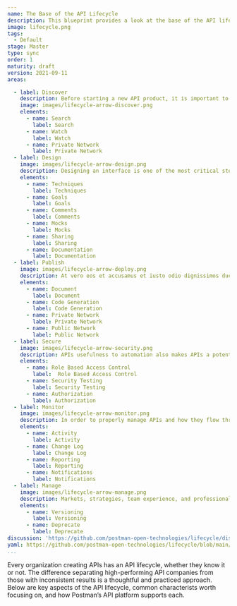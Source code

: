 ```yaml
---
name: The Base of the API Lifecycle
description: This blueprint provides a look at the base of the API lifecycle, laying the foundation for a API lifecycle you'll see variations of across this site, with different views depending on where you enter the lifecycle, and what your priorities are within your organization and teams.
image: lifecycle.png
tags:
  - Default
stage: Master
type: sync
order: 1
maturity: draft
version: 2021-09-11
areas:  

  - label: Discover
    description: Before starting a new API product, it is important to discover if the solution to the problem you're trying to solve already exists. Building on already existing functionality brings products and services to market faster. Postman has a number of features that makes this discovery step easier.
    image: images/lifecycle-arrow-discover.png
    elements:
      - name: Search
        label: Search
      - name: Watch
        label: Watch
      - name: Private Network
        label: Private Network
  - label: Design
    image: images/lifecycle-arrow-design.png
    description: Designing an interface is one of the most critical steps in the API's lifecycle. It involves making decisions on how the interface will look and feel when used. American software engineer Grady Booch calls these decisions "significant", where significance is measured by the cost of change. Once your API has its first user, the cost of changing that interface increases significantly. Applying the appropriate rigor at this stage of the lifecycle will decrease the likelihood that change is necessary later. 
    elements:
      - name: Techniques
        label: Techniques    
      - name: Goals
        label: Goals   
      - name: Comments
        label: Comments      
      - name: Mocks
        label: Mocks      
      - name: Sharing
        label: Sharing      
      - name: Documentation
        label: Documentation 
  - label: Publish
    image: images/lifecycle-arrow-deploy.png
    description: At vero eos et accusamus et iusto odio dignissimos ducimus qui blanditiis praesentium voluptatum deleniti atque corrupti quos dolores et quas molestias excepturi sint occaecati cupiditate non provident, similique sunt in culpa qui officia deserunt mollitia animi, id est laborum et dolorum fuga. Et harum quidem rerum facilis est et expedita distinctio.
    elements:
      - name: Document
        label: Document      
      - name: Code Generation
        label: Code Generation   
      - name: Private Network
        label: Private Network   
      - name: Public Network
        label: Public Network     
  - label: Secure
    image: images/lifecycle-arrow-security.png
    description: APIs usefulness to automation also makes APIs a potential target for malicious actors. Ensuring security is accounted for and applied consistently for all APIs produced is an incredibly important step. 
    elements:
      - name: Role Based Access Control
        label:  Role Based Access Control      
      - name: Security Testing
        label: Security Testing      
      - name: Authorization
        label: Authorization 
  - label: Monitor
    image: images/lifecycle-arrow-monitor.png
    description: In order to properly manage APIs and how they flow through the API lifecycle, it is vital to have accurate and up-to-date information. Postman provides a number of useful features to track APIs across the platform.
    elements:
      - name: Activity
        label: Activity  
      - name: Change Log
        label: Change Log  
      - name: Reporting
        label: Reporting  
      - name: Notifications
        label: Notifications                          
  - label: Manage
    image: images/lifecycle-arrow-manage.png
    description: Markets, strategies, team experience, and professional expectations change. So too do APIs. Changing an interface is no trivial task, however, given the number of people that may depend on it. Learning to prioritize and schedule changes to minimize the negative impacts is a skill. Thankfully, Postman includes features to navigate through this important step.
    elements:
      - name: Versioning
        label: Versioning
      - name: Deprecate
        label: Deprecate         
discussion: 'https://github.com/postman-open-technologies/lifecycle/discussions/27'
yaml: https://github.com/postman-open-technologies/lifecycle/blob/main/_blueprints/base.md
...
```

<p>Every organization creating APIs has an API lifecycle, whether they know it or not. The difference separating high-performing API companies from those with inconsistent results is a thoughtful and practiced approach. Below are key aspects of the API lifecycle, common characterists worth focusing on, and how Postman’s API platform supports each. </p>
